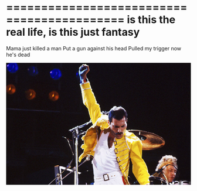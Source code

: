===========================================
is this the real life, is this just fantasy
===========================================

Mama just killed a man
Put a gun against his head
Pulled my trigger now he's dead

<img src="./img/queen.jpg">